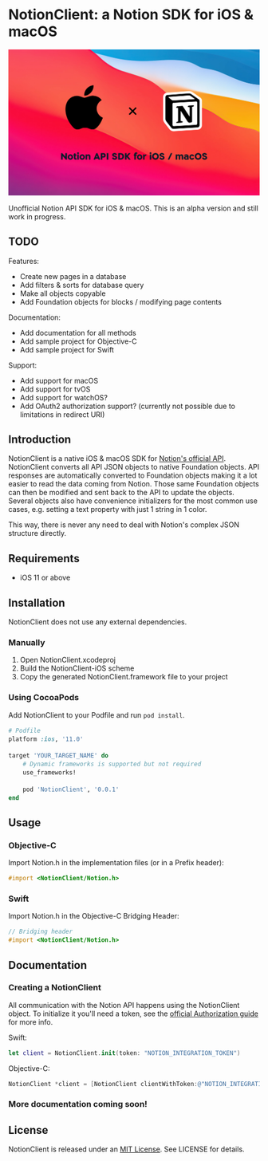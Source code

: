 # NotionClient: a Notion SDK for iOS & macOS

<img src="https://github.com/DavidDeBels/NotionClient/raw/main/readme_banner.png" />

Unofficial Notion API SDK for iOS & macOS. This is an alpha version and still work in progress.

## TODO

Features:
- Create new pages in a database
- Add filters & sorts for database query
- Make all objects copyable
- Add Foundation objects for blocks / modifying page contents

Documentation:
- Add documentation for all methods
- Add sample project for Objective-C
- Add sample project for Swift

Support:
- Add support for macOS
- Add support for tvOS
- Add support for watchOS?
- Add OAuth2 authorization support? (currently not possible due to limitations in redirect URI)


## Introduction

NotionClient is a native iOS & macOS SDK for [Notion's official API](https://developers.notion.com/). NotionClient converts all API JSON objects to native Foundation objects. API responses are automatically converted to Foundation objects making it a lot easier to read the data coming from Notion. Those same Foundation objects can then be modified and sent back to the API to update the objects. Several objects also have convenience initializers for the most common use cases, e.g. setting a text property with just 1 string in 1 color.

This way, there is never any need to deal with Notion's complex JSON structure directly. 


## Requirements

- iOS 11 or above


## Installation

NotionClient does not use any external dependencies.

### Manually

1. Open NotionClient.xcodeproj
2. Build the NotionClient-iOS scheme
3. Copy the generated NotionClient.framework file to your project

### Using CocoaPods

Add NotionClient to your Podfile and run `pod install`.

```ruby
# Podfile
platform :ios, '11.0'

target 'YOUR_TARGET_NAME' do
    # Dynamic frameworks is supported but not required
    use_frameworks!
	
    pod 'NotionClient', '0.0.1'
end
```

## Usage

### Objective-C

Import Notion.h in the implementation files (or in a Prefix header):

```objectivec
#import <NotionClient/Notion.h>
```

### Swift

Import Notion.h in the Objective-C Bridging Header:

```objectivec
// Bridging header
#import <NotionClient/Notion.h>
```

## Documentation

### Creating a NotionClient

All communication with the Notion API happens using the NotionClient object. To initialize it you'll need a token, see the [official Authorization guide](https://developers.notion.com/docs/authorization) for more info.

Swift:
```swift
let client = NotionClient.init(token: "NOTION_INTEGRATION_TOKEN")
```

Objective-C:
```objectivec
NotionClient *client = [NotionClient clientWithToken:@"NOTION_INTEGRATION_TOKEN"];
```

### More documentation coming soon!

## License

NotionClient is released under an [MIT License](https://opensource.org/licenses/MIT). See LICENSE for details.
